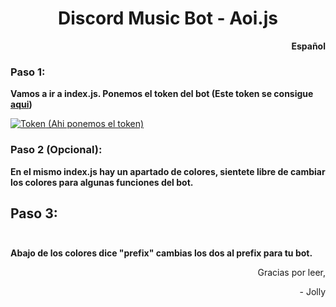 <h1 style="text-align: center;">Discord Music Bot - Aoi.js</h1>
<p style="text-align: right;"><strong>Espa&ntilde;ol</strong></p>
<p style="text-align: left;"><strong></strong></p>
<h3 style="text-align: left;"><strong>Paso 1:</strong></h3>
<p><strong>Vamos a ir a index.js. Ponemos el token del bot (Este token se consigue <a href="https://discord.com/developers/applications">aqui</a>)</strong></p>
<p><a href="https://postimg.cc/SjtgbN5z" target="_blank" rel="noopener"><img src="https://i.postimg.cc/SjtgbN5z/Token.png" border="0" alt="Token" />&nbsp;(Ahi ponemos el token)</a></p>
<h4><strong></strong></h4>
<h3><strong>Paso 2 (Opcional):</strong><strong></strong></h3>
<p><strong>En el mismo index.js hay un apartado de colores, sientete libre de cambiar los colores para algunas funciones del bot.</strong></p>
<p></p>
<h2><strong>Paso 3:&nbsp;<br /><br /></strong></h2>
<p><strong>Abajo de los colores dice "prefix" cambias los dos al prefix para tu bot.</strong></p>
<p><strong></strong></p>
<p style="text-align: right;">Gracias por leer,</p>
<p style="text-align: right;">- Jolly</p>
